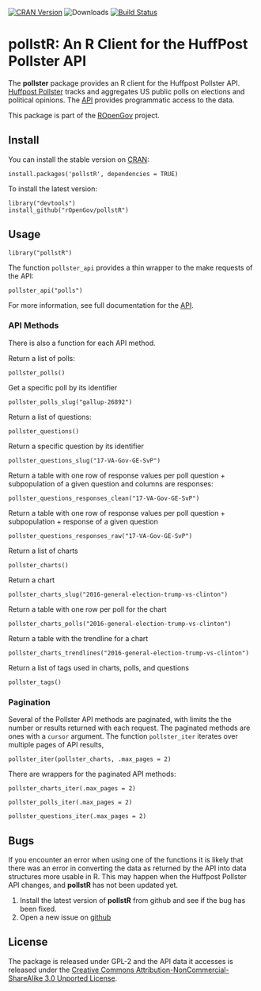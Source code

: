 [![CRAN
Version](http://www.r-pkg.org/badges/version/pollstR)](http://cran.r-project.org/package=pollstR)
![Downloads](http://cranlogs.r-pkg.org/badges/pollstR) [![Build
Status](https://travis-ci.org/rOpenGov/pollstR.svg?branch=master)](https://travis-ci.org/rOpenGov/pollstR)

pollstR: An R Client for the HuffPost Pollster API
==================================================

The **pollster** package provides an R client for the Huffpost Pollster
API. [Huffpost Pollster](http://elections.huffingtonpost.com/pollster)
tracks and aggregates US public polls on elections and political
opinions. The [API](http://elections.huffingtonpost.com/pollster/api)
provides programmatic access to the data.

This package is part of the [ROpenGov](http://ropengov.github.io/)
project.

Install
-------

You can install the stable version on
[CRAN](http://cran.r-project.org/package=pollstR):

    install.packages('pollstR', dependencies = TRUE)

To install the latest version:

    library("devtools")
    install_github("rOpenGov/pollstR")

Usage
-----

    library("pollstR")

The function `pollster_api` provides a thin wrapper to the make requests
of the API:

    pollster_api("polls")

For more information, see full documentation for the
[API](https://app.swaggerhub.com/api/huffpostdata/pollster-api/2.0.0).

### API Methods

There is also a function for each API method.

Return a list of polls:

    pollster_polls()

Get a specific poll by its identifier

    pollster_polls_slug("gallup-26892")

Return a list of questions:

    pollster_questions()

Return a specific question by its identifier

    pollster_questions_slug("17-VA-Gov-GE-SvP")

Return a table with one row of response values per poll question +
subpopulation of a given question and columns are responses:

    pollster_questions_responses_clean("17-VA-Gov-GE-SvP")

Return a table with one row of response values per poll question +
subpopulation + response of a given question

    pollster_questions_responses_raw("17-VA-Gov-GE-SvP")

Return a list of charts

    pollster_charts()

Return a chart

    pollster_charts_slug("2016-general-election-trump-vs-clinton")

Return a table with one row per poll for the chart

    pollster_charts_polls("2016-general-election-trump-vs-clinton")

Return a table with the trendline for a chart

    pollster_charts_trendlines("2016-general-election-trump-vs-clinton")

Return a list of tags used in charts, polls, and questions

    pollster_tags()

### Pagination

Several of the Pollster API methods are paginated, with limits the the
number or results returned with each request. The paginated methods are
ones with a `cursor` argument. The function `pollster_iter` iterates
over multiple pages of API results,

    pollster_iter(pollster_charts, .max_pages = 2)

There are wrappers for the paginated API methods:

    pollster_charts_iter(.max_pages = 2)

    pollster_polls_iter(.max_pages = 2)

    pollster_questions_iter(.max_pages = 2)

Bugs
----

If you encounter an error when using one of the functions it is likely
that there was an error in converting the data as returned by the API
into data structures more usable in R. This may happen when the Huffpost
Pollster API changes, and **pollstR** has not been updated yet.

1.  Install the latest version of **pollstR** from github and see if the
    bug has been fixed.
2.  Open a new issue on
    [github](https://github.com/rOpenGov/pollstR/issues)

License
-------

The package is released under GPL-2 and the API data it accesses is
released under the [Creative Commons
Attribution-NonCommercial-ShareAlike 3.0 Unported
License](http://creativecommons.org/licenses/by-nc-sa/3.0/deed.en_US).
